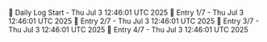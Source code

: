 📅 Daily Log Start - Thu Jul  3 12:46:01 UTC 2025
📌 Entry 1/7 - Thu Jul  3 12:46:01 UTC 2025
📌 Entry 2/7 - Thu Jul  3 12:46:01 UTC 2025
📌 Entry 3/7 - Thu Jul  3 12:46:01 UTC 2025
📌 Entry 4/7 - Thu Jul  3 12:46:01 UTC 2025
